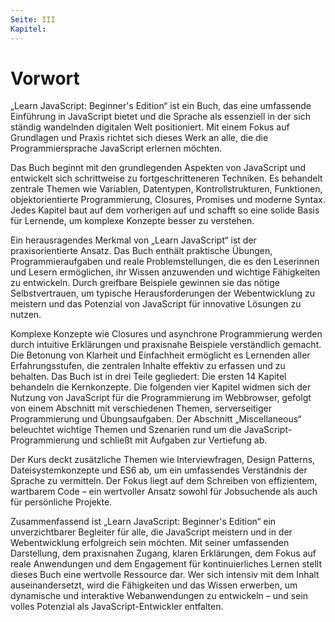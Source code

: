 ```yaml
---
Seite: III
Kapitel: 
---
```

# Vorwort

„Learn JavaScript: Beginner's Edition“ ist ein Buch, das eine umfassende Einführung in JavaScript bietet und die Sprache als essenziell in der sich ständig wandelnden digitalen Welt positioniert. Mit einem Fokus auf Grundlagen und Praxis richtet sich dieses Werk an alle, die die Programmiersprache JavaScript erlernen möchten.

Das Buch beginnt mit den grundlegenden Aspekten von JavaScript und entwickelt sich schrittweise zu fortgeschritteneren Techniken. Es behandelt zentrale Themen wie Variablen, Datentypen, Kontrollstrukturen, Funktionen, objektorientierte Programmierung, Closures, Promises und moderne Syntax. Jedes Kapitel baut auf dem vorherigen auf und schafft so eine solide Basis für Lernende, um komplexe Konzepte besser zu verstehen.

Ein herausragendes Merkmal von „Learn JavaScript“ ist der praxisorientierte Ansatz. Das Buch enthält praktische Übungen, Programmieraufgaben und reale Problemstellungen, die es den Leserinnen und Lesern ermöglichen, ihr Wissen anzuwenden und wichtige Fähigkeiten zu entwickeln. Durch greifbare Beispiele gewinnen sie das nötige Selbstvertrauen, um typische Herausforderungen der Webentwicklung zu meistern und das Potenzial von JavaScript für innovative Lösungen zu nutzen.

Komplexe Konzepte wie Closures und asynchrone Programmierung werden durch intuitive Erklärungen und praxisnahe Beispiele verständlich gemacht. Die Betonung von Klarheit und Einfachheit ermöglicht es Lernenden aller Erfahrungsstufen, die zentralen Inhalte effektiv zu erfassen und zu behalten. Das Buch ist in drei Teile gegliedert: Die ersten 14 Kapitel behandeln die Kernkonzepte. Die folgenden vier Kapitel widmen sich der Nutzung von JavaScript für die Programmierung im Webbrowser, gefolgt von einem Abschnitt mit verschiedenen Themen, serverseitiger Programmierung und Übungsaufgaben. Der Abschnitt „Miscellaneous“ beleuchtet wichtige Themen und Szenarien rund um die JavaScript-Programmierung und schließt mit Aufgaben zur Vertiefung ab.

Der Kurs deckt zusätzliche Themen wie Interviewfragen, Design Patterns, Dateisystemkonzepte und ES6 ab, um ein umfassendes Verständnis der Sprache zu vermitteln. Der Fokus liegt auf dem Schreiben von effizientem, wartbarem Code – ein wertvoller Ansatz sowohl für Jobsuchende als auch für persönliche Projekte.

Zusammenfassend ist „Learn JavaScript: Beginner's Edition“ ein unverzichtbarer Begleiter für alle, die JavaScript meistern und in der Webentwicklung erfolgreich sein möchten. Mit seiner umfassenden Darstellung, dem praxisnahen Zugang, klaren Erklärungen, dem Fokus auf reale Anwendungen und dem Engagement für kontinuierliches Lernen stellt dieses Buch eine wertvolle Ressource dar. Wer sich intensiv mit dem Inhalt auseinandersetzt, wird die Fähigkeiten und das Wissen erwerben, um dynamische und interaktive Webanwendungen zu entwickeln – und sein volles Potenzial als JavaScript-Entwickler entfalten.


																																																																																																																																				 
